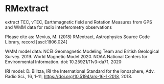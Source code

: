 # RMextract
extract TEC, vTEC, Earthmagnetic field and Rotation Measures from GPS and WMM data for radio interferometry observations 

Please cite as: Mevius, M. (2018) RMextract, Astrophysics Source Code Library, record [ascl:1806.024]

WMM model data: 
NCEI Geomagnetic Modeling Team and British Geological Survey. 2019. World Magnetic Model 2020. NOAA National Centers for Environmental Information. doi: 10.25921/11v3-da71, 2020

IRI model:
D. Bilitza, IRI the International Standard for the Ionosphere, Adv. Radio Sci., 16, 1-11, https://doi.org/10.5194/ars-16-1-2018, 2018. 
